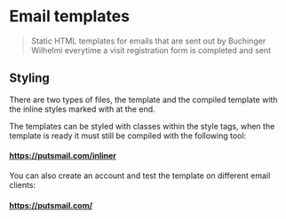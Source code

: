 # Email templates

> Static HTML templates for emails that are sent out by Buchinger Wilhelmi everytime a visit registration form is completed and sent


## Styling

There are two types of files, the template and the compiled template with the inline styles marked with  at the end.

The templates can be styled with classes within the style tags, when the template is ready it must still be compiled with the following tool:

#### https://putsmail.com/inliner

You can also create an account and test the template on different email clients:

#### https://putsmail.com/